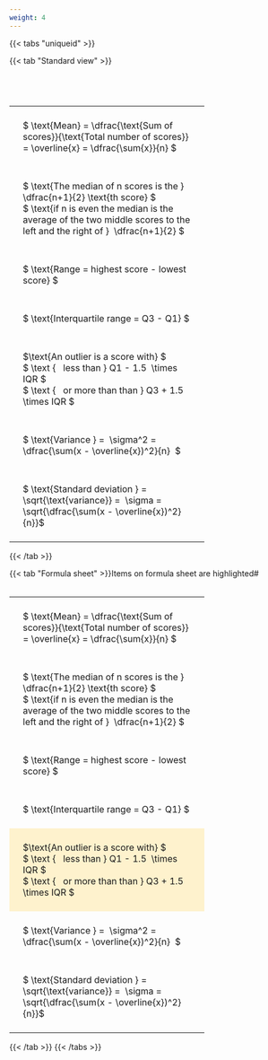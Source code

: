 ```yaml
---
weight: 4
---
```


{{< tabs "uniqueid" >}}

{{< tab "Standard view" >}}

#  
<br>
<style type="text/css">
#T_9c326 th.col_heading {
  text-align: left;
  font-size: 1em;
}
#T_9c326 td {
  text-align: left;
  font-size: 1em;
  padding: 1.5em;
}
#T_9c326_row0_col0, #T_9c326_row1_col0, #T_9c326_row2_col0, #T_9c326_row3_col0, #T_9c326_row4_col0, #T_9c326_row5_col0, #T_9c326_row6_col0 {
  width: 300px;
  white-space: pre-wrap;
}
</style>
<table id="T_9c326">
  <thead>
  </thead>
  <tbody>
    <tr>
      <td id="T_9c326_row0_col0" class="data row0 col0" >$ \text{Mean} = \dfrac{\text{Sum of scores}}{\text{Total number of scores}} = \overline{x} = \dfrac{\sum{x}}{n} $</td>
    </tr>
    <tr>
      <td id="T_9c326_row1_col0" class="data row1 col0" >$ \text{The median of n scores is the } \dfrac{n+1}{2} \text{th score} $
$ \text{if n is even the median is the average of the two middle scores to the left and the right of }  \dfrac{n+1}{2} $</td>
    </tr>
    <tr>
      <td id="T_9c326_row2_col0" class="data row2 col0" >$ \text{Range = highest score - lowest score} $</td>
    </tr>
    <tr>
      <td id="T_9c326_row3_col0" class="data row3 col0" >$ \text{Interquartile range = Q3 - Q1} $</td>
    </tr>
    <tr>
      <td id="T_9c326_row4_col0" class="data row4 col0" >$\text{An outlier is a score with} $
$ \text {   less than } Q1 - 1.5  \times IQR $
$ \text {   or more than than } Q3 + 1.5  \times IQR $</td>
    </tr>
    <tr>
      <td id="T_9c326_row5_col0" class="data row5 col0" >$ \text{Variance } =  \sigma^2 = \dfrac{\sum(x - \overline{x})^2}{n}  $</td>
    </tr>
    <tr>
      <td id="T_9c326_row6_col0" class="data row6 col0" >$ \text{Standard deviation } = \sqrt{\text{variance}} =  \sigma = \sqrt{\dfrac{\sum(x - \overline{x})^2}{n}}$</td>
    </tr>
  </tbody>
</table>
{{< /tab >}}

{{< tab "Formula sheet" >}}Items on formula sheet are highlighted#  
<br>
<style type="text/css">
#T_edec4 th.col_heading {
  text-align: left;
  font-size: 1em;
}
#T_edec4 td {
  text-align: left;
  font-size: 1em;
  padding: 1.5em;
}
#T_edec4_row0_col0, #T_edec4_row1_col0, #T_edec4_row2_col0, #T_edec4_row3_col0, #T_edec4_row5_col0, #T_edec4_row6_col0 {
  width: 300px;
  white-space: pre-wrap;
}
#T_edec4_row4_col0 {
  width: 300px;
  background-color: rgba(255,194,10, 0.2);
  white-space: pre-wrap;
}
</style>
<table id="T_edec4">
  <thead>
  </thead>
  <tbody>
    <tr>
      <td id="T_edec4_row0_col0" class="data row0 col0" >$ \text{Mean} = \dfrac{\text{Sum of scores}}{\text{Total number of scores}} = \overline{x} = \dfrac{\sum{x}}{n} $</td>
    </tr>
    <tr>
      <td id="T_edec4_row1_col0" class="data row1 col0" >$ \text{The median of n scores is the } \dfrac{n+1}{2} \text{th score} $
$ \text{if n is even the median is the average of the two middle scores to the left and the right of }  \dfrac{n+1}{2} $</td>
    </tr>
    <tr>
      <td id="T_edec4_row2_col0" class="data row2 col0" >$ \text{Range = highest score - lowest score} $</td>
    </tr>
    <tr>
      <td id="T_edec4_row3_col0" class="data row3 col0" >$ \text{Interquartile range = Q3 - Q1} $</td>
    </tr>
    <tr>
      <td id="T_edec4_row4_col0" class="data row4 col0" >$\text{An outlier is a score with} $
$ \text {   less than } Q1 - 1.5  \times IQR $
$ \text {   or more than than } Q3 + 1.5  \times IQR $</td>
    </tr>
    <tr>
      <td id="T_edec4_row5_col0" class="data row5 col0" >$ \text{Variance } =  \sigma^2 = \dfrac{\sum(x - \overline{x})^2}{n}  $</td>
    </tr>
    <tr>
      <td id="T_edec4_row6_col0" class="data row6 col0" >$ \text{Standard deviation } = \sqrt{\text{variance}} =  \sigma = \sqrt{\dfrac{\sum(x - \overline{x})^2}{n}}$</td>
    </tr>
  </tbody>
</table>
{{< /tab >}}
{{< /tabs >}}